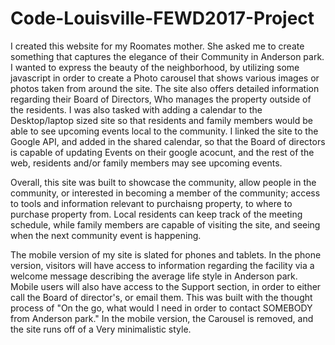 # Code-Louisville-FEWD2017-Project


I created this website for my Roomates mother. She asked me to create something that captures the elegance of their Community in Anderson park. I wanted to express the beauty of the neighborhood, by utilizing some javascript in order to create a Photo carousel that shows various images or photos taken from around the site. The site also offers detailed information regarding their Board of Directors, Who manages the property outside of the residents. I was also tasked with adding a calendar to the Desktop/laptop sized site so that residents and family members would be able to see upcoming events local to the community. I linked the site to the Google API, and added in the shared calendar, so that the Board of directors is capable of updating Events on their google acocunt, and the rest of the web, residents and/or family members may see upcoming events.

Overall, this site was built to showcase the community, allow people in the community, or interested in becoming a member of the community; access to tools and information relevant to purchaisng property, to where to purchase property from. Local residents can keep track of the meeting schedule, while family members are capable of visiting the site, and seeing when the next community event is happening.

The mobile version of my site is slated for phones and tablets. In the phone version, visitors will have access to information regarding the facility via a welcome message describing the average life style in Anderson park. Mobile users will also have access to the Support section, in order to either call the Board of director's, or email them. This was built with the thought process of "On the go, what would I need in order to contact SOMEBODY from Anderson park." In the mobile version, the Carousel is removed, and the site runs off of a Very minimalistic style.

